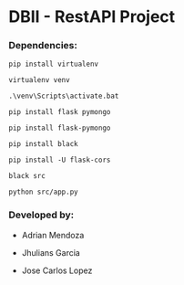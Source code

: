 # DBII - RestAPI Project 

### Dependencies:

```
pip install virtualenv

virtualenv venv

.\venv\Scripts\activate.bat 

pip install flask pymongo 

pip install flask-pymongo

pip install black

pip install -U flask-cors

black src

python src/app.py
```
### Developed by:

- Adrian Mendoza

- Jhulians Garcia

- Jose Carlos Lopez